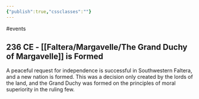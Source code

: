 ```yaml
---
{"publish":true,"cssclasses":""}
---
```


#events
## 236 CE - [[Faltera/Margavelle/The Grand Duchy of Margavelle]] is Formed
A peaceful request for independence is successful in Southwestern Faltera, and a new nation is formed. This was a decision only created by the lords of the land, and the Grand Duchy was formed on the principles of moral superiority in the ruling few.